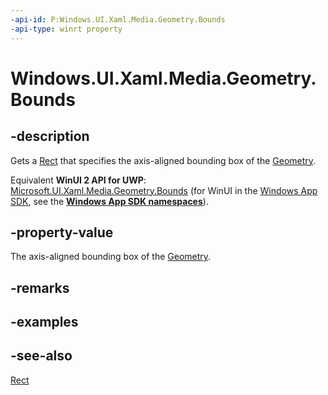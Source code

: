 ```yaml
---
-api-id: P:Windows.UI.Xaml.Media.Geometry.Bounds
-api-type: winrt property
---
```


<!-- Property syntax
public Windows.Foundation.Rect Bounds { get; }
-->

# Windows.UI.Xaml.Media.Geometry.Bounds

## -description
Gets a [Rect](../windows.foundation/rect.md) that specifies the axis-aligned bounding box of the [Geometry](geometry.md).

Equivalent **WinUI 2 API for UWP**: [Microsoft.UI.Xaml.Media.Geometry.Bounds](/windows/winui/api/microsoft.ui.xaml.media.geometry.bounds) (for WinUI in the [Windows App SDK](/windows/apps/windows-app-sdk/), see the **[Windows App SDK namespaces](/windows/windows-app-sdk/api/winrt/)**).

## -property-value
The axis-aligned bounding box of the [Geometry](geometry.md).

## -remarks

## -examples

## -see-also
[Rect](../windows.foundation/rect.md)
